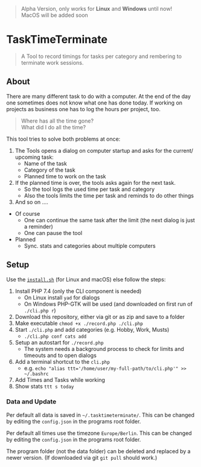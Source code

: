 > Alpha Version, only works for **Linux** and **Windows** until now!  
> MacOS will be added soon
# TaskTimeTerminate

> A Tool to record timings for tasks per category and rembering to terminate work sessions.

## About
There are many different task to do with a computer. At the end of the day one sometimes does not know what
one has done today. If working on projects as business one has to log the hours per project, too.

> Where has all the time gone?  
> What did I do all the time?


This tool tries to solve both problems at once:
1. The Tools opens a dialog on computer startup and asks for the current/ upcoming task:
    - Name of the task
    - Category of the task
    - Planned time to work on the task
2. If the planned time is over, the tools asks again for the next task.
    - So the tool logs the used time per task and category
    - Also the tools limits the time per task and reminds to do other things
3. And so on ....

- Of course
    - One can continue the same task after the limit (the next dialog is just a reminder)
    - One can pause the tool
- Planned
    - Sync. stats and categories about multiple computers

## Setup
Use the [`install.sh`](https://raw.githubusercontent.com/KIMB-technologies/TaskTimeTerminate/master/install.sh)
(for Linux and macOS) else follow the steps:

1. Install PHP 7.4 (only the CLI component is needed)
    - On Linux install `yad` for dialogs
    - On Windows PHP-GTK will be used (and downloaded on first run of `./cli.php r`)
2. Download this repository, either via git or as zip and save to a folder
3. Make executable `chmod +x ./record.php ./cli.php`
4. Start `./cli.php` and add categories (e.g. Hobby, Work, Musts)
    - `./cli.php conf cats add`
5. Setup an autostart for `./record.php`
    - The system needs a background process to check for limits and timeouts and to open dialogs
6. Add a terminal shortcut to the `cli.php`
    - e.g. `echo "alias ttt='/home/user/my-full-path/to/cli.php'" >> ~/.bashrc`
7. Add Times and Tasks while working
8. Show stats `ttt s today`

### Data and Update
Per default all data is saved in `~/.tasktimeterminate/`. This can be changed by editing the `config.json` in the programs 
root folder.

Per default all times use the timezone `Europe/Berlin`. This can be changed by editing the `config.json` in the programs 
root folder.

The program folder (not the data folder) can be deleted and replaced by a newer version. (If downloaded via git `git pull` should work.)